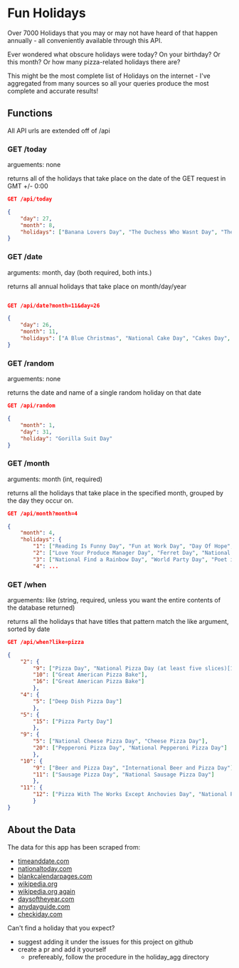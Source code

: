 # Fun Holidays

Over 7000 Holidays that you may or may not have heard of that happen annually - all conveniently available through this API.

Ever wondered what obscure holidays were today? On your birthday? Or this month? Or how many pizza-related holidays there are?

This might be the most complete list of Holidays on the internet - I've aggregated from many sources so all your queries produce the most complete and accurate results!

## Functions

All API urls are extended off of /api

### GET /today

arguements: none

returns all of the holidays that take place on the date of the GET request in GMT +/- 0:00

```JSON
GET /api/today

{
    "day": 27,
    "month": 8,
    "holidays": ["Banana Lovers Day", "The Duchess Who Wasnt Day", "The Duchess Who Wasn't Day", "Petroleum Day", "Tug-of-War Day", "International Bat Night", "National Pots de Cr\u00e8me Day", "Burger Day", "Pots De Creme Day", "National Banana Lovers Day", "International Lottery Day"]
}
```

### GET /date

arguments: month, day (both required, both ints.)

returns all annual holidays that take place on month/day/year

``` JSON

GET /api/date?month=11&day=26

{
    "day": 26,
    "month": 11,
    "holidays": ["A Blue Christmas", "National Cake Day", "Cakes Day", "Turkey Free Thanksgiving", "Cake Day", "Day of Mourning"]
}

```

### GET /random

arguements: none

returns the date and name of a single random holiday on that date

``` JSON
GET /api/random

{
    "month": 1,
    "day": 31,
    "holiday": "Gorilla Suit Day"
}
```

### GET /month

arguments: month (int, required)

returns all the holidays that take place in the specified month, grouped by the day they occur on.

``` JSON
GET /api/month?month=4

{
    "month": 4,
    "holidays": {
        "1": ["Reading Is Funny Day", "Fun at Work Day", "Day Of Hope", "One Cent Day", "Sourdough Bread Day", "Fun Day"],
        "2": ["Love Your Produce Manager Day", "Ferret Day", "National Peanut Butter and Jelly Day", "Peanut Butter and Jelly Day", "World Autism Day", "Children's Book Day", "Tell A Lie Day"],
        "3": ["National Find a Rainbow Day", "World Party Day", "Poet in a Cupcake Day", "Tweed Day", "Fish Fingers and Custard Day", "Find A Rainbow Day", "Chocolate Mousse Day", "Walk to Work Day"],
        "4": ...
```

### GET /when

arguements: like (string, required, unless you want the entire contents of the database returned)

returns all the holidays that have titles that pattern match the like argument, sorted by date

``` JSON
GET /api/when?like=pizza

{
    "2": {
        "9": ["Pizza Day", "National Pizza Day (at least five slices)[1]"],
        "10": ["Great American Pizza Bake"],
        "16": ["Great American Pizza Bake"]
        },
    "4": {
        "5": ["Deep Dish Pizza Day"]
        },
    "5": {
        "15": ["Pizza Party Day"]
        },
    "9": {
        "5": ["National Cheese Pizza Day", "Cheese Pizza Day"],
        "20": ["Pepperoni Pizza Day", "National Pepperoni Pizza Day"]
        },
    "10": {
        "9": ["Beer and Pizza Day", "International Beer and Pizza Day"],
        "11": ["Sausage Pizza Day", "National Sausage Pizza Day"]
        },
    "11": {
        "12": ["Pizza With The Works Except Anchovies Day", "National Pizza with the Works Except Anchovies Day"]
        }
}

```

## About the Data

The data for this app has been scraped from:

* [timeanddate.com](https://www.timeanddate.com/holidays/fun/)
* [nationaltoday.com](https://nationaltoday.com/fun-holidays/)
* [blankcalendarpages.com](https://blankcalendarpages.com/holidays/fun)
* [wikipedia.org](https://en.wikipedia.org/wiki/List_of_food_days)
* [wikipedia.org again](https://en.wikipedia.org/wiki/List_of_minor_secular_observances)
* [daysoftheyear.com](https://www.daysoftheyear.com/)
* [anydayguide.com](https://anydayguide.com/calendar/)
* [checkiday.com](https://checkiday.com)

Can't find a holiday that you expect?

* suggest adding it under the issues for this project on github
* create a pr and add it yourself
  * prefereably, follow the procedure in the holiday_agg directory
